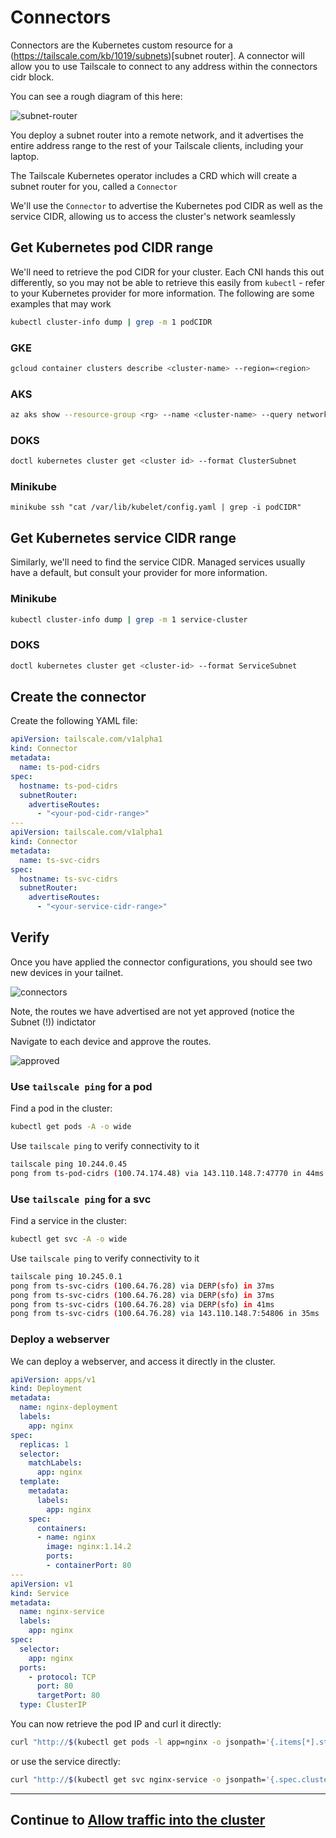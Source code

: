 # Connectors

Connectors are the Kubernetes custom resource for a (https://tailscale.com/kb/1019/subnets)[subnet router]. A connector will allow you to use Tailscale to connect to any address within the connectors cidr block.

You can see a rough diagram of this here:

![subnet-router](./img/subnet-router.png)

You deploy a subnet router into a remote network, and it advertises the entire address range to the rest of your Tailscale clients, including your laptop.

The Tailscale Kubernetes operator includes a CRD which will create a subnet router for you, called a `Connector`

We'll use the `Connector` to advertise the Kubernetes pod CIDR as well as the service CIDR, allowing us to access the cluster's network seamlessly

## Get Kubernetes pod CIDR range

We'll need to retrieve the pod CIDR for your cluster. Each CNI hands this out differently, so you may not be able to retrieve this easily from `kubectl` - refer to your Kubernetes provider for more information. The following are some examples that may work

```bash
kubectl cluster-info dump | grep -m 1 podCIDR
```

### GKE

```bash
gcloud container clusters describe <cluster-name> --region=<region>
```

### AKS

```bash
az aks show --resource-group <rg> --name <cluster-name> --query networkProfile.podCidr
```

### DOKS

```bash
doctl kubernetes cluster get <cluster id> --format ClusterSubnet
```

### Minikube

```
minikube ssh "cat /var/lib/kubelet/config.yaml | grep -i podCIDR"
```

## Get Kubernetes service CIDR range

Similarly, we'll need to find the service CIDR. Managed services usually have a default, but consult your provider for more information.

### Minikube

```bash
kubectl cluster-info dump | grep -m 1 service-cluster
```

### DOKS

```bash
doctl kubernetes cluster get <cluster-id> --format ServiceSubnet
```

## Create the connector

Create the following YAML file:

```yaml
apiVersion: tailscale.com/v1alpha1
kind: Connector
metadata:
  name: ts-pod-cidrs
spec:
  hostname: ts-pod-cidrs
  subnetRouter:
    advertiseRoutes:
      - "<your-pod-cidr-range>"
---
apiVersion: tailscale.com/v1alpha1
kind: Connector
metadata:
  name: ts-svc-cidrs
spec:
  hostname: ts-svc-cidrs
  subnetRouter:
    advertiseRoutes:
      - "<your-service-cidr-range>"
```

## Verify

Once you have applied the connector configurations, you should see two new devices in your tailnet.

![connectors](./img/connectors.png)

Note, the routes we have advertised are not yet approved (notice the Subnet (!)) indictator

Navigate to each device and approve the routes.

![approved](./img/routes-approved.png)

### Use `tailscale ping` for a pod

Find a pod in the cluster:

```bash
kubectl get pods -A -o wide
```

Use `tailscale ping` to verify connectivity to it

```bash
tailscale ping 10.244.0.45
pong from ts-pod-cidrs (100.74.174.48) via 143.110.148.7:47770 in 44ms
```

### Use `tailscale ping` for a svc

Find a service in the cluster:

```bash
kubectl get svc -A -o wide
```

Use `tailscale ping` to verify connectivity to it

```bash
tailscale ping 10.245.0.1
pong from ts-svc-cidrs (100.64.76.28) via DERP(sfo) in 37ms
pong from ts-svc-cidrs (100.64.76.28) via DERP(sfo) in 37ms
pong from ts-svc-cidrs (100.64.76.28) via DERP(sfo) in 41ms
pong from ts-svc-cidrs (100.64.76.28) via 143.110.148.7:54806 in 35ms
```

### Deploy a webserver

We can deploy a webserver, and access it directly in the cluster.

```yaml
apiVersion: apps/v1
kind: Deployment
metadata:
  name: nginx-deployment
  labels:
    app: nginx
spec:
  replicas: 1
  selector:
    matchLabels:
      app: nginx
  template:
    metadata:
      labels:
        app: nginx
    spec:
      containers:
      - name: nginx
        image: nginx:1.14.2
        ports:
        - containerPort: 80
---
apiVersion: v1
kind: Service
metadata:
  name: nginx-service
  labels:
    app: nginx
spec:
  selector:
    app: nginx
  ports:
    - protocol: TCP
      port: 80
      targetPort: 80
  type: ClusterIP
```

You can now retrieve the pod IP and curl it directly:

```bash
curl "http://$(kubectl get pods -l app=nginx -o jsonpath='{.items[*].status.podIP}')"
```

or use the service directly:

```bash
curl "http://$(kubectl get svc nginx-service -o jsonpath='{.spec.clusterIP}')"
```

---
## Continue to [Allow traffic into the cluster](ingress.md)